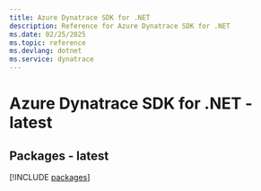 ```yaml
---
title: Azure Dynatrace SDK for .NET
description: Reference for Azure Dynatrace SDK for .NET
ms.date: 02/25/2025
ms.topic: reference
ms.devlang: dotnet
ms.service: dynatrace
---
```

# Azure Dynatrace SDK for .NET - latest
## Packages - latest
[!INCLUDE [packages](dynatrace-index.md)]